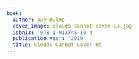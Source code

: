 ```yaml
---
book:
  author: Jay Hulme
  cover_image: clouds-cannot-cover-us.jpg
  isbn13: '978-1-912745-10-4 '
  publication_year: '2019'
  title: Clouds Cannot Cover Us
---
```

